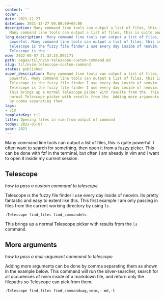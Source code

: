 ```yaml
---
content: ''
cover: ''
date: 2021-12-27
datetime: 2021-12-27 00:00:00+00:00
description: Many command line tools can output a list of files, this is quite powerful.
  Many command line tools can output a list of files, this is quite powerful. Telescop
long_description: 'Many command line tools can output a list of files, this is quite
  powerful. Many command line tools can output a list of files, this is quite powerful.
  Telescope is the fuzzy file finder I use every day inside of neovim.  Its pretty
  Telescope is the '
now: 2022-05-07 21:32:25.892171
path: pages/til/nvim-telescope-custom-command.md
slug: til/nvim-telescope-custom-command
status: published
super_description: Many command line tools can output a list of files, this is quite
  powerful. Many command line tools can output a list of files, this is quite powerful.
  Telescope is the fuzzy file finder I use every day inside of neovim.  Its pretty
  Telescope is the fuzzy file finder I use every day inside of neovim.  Its pretty
  This brings up a normal Telescope picker with results from the  This brings up a
  normal Telescope picker with results from the  Adding more arguments can be done
  by comma separating them
tags:
- vim
templateKey: til
title: Opening files in vim from output of command
today: 2022-05-07
year: 2021
---
```


Many command line tools can output a list of files, this is quite powerful.
I often want to search for something, then open it from a fuzzy picker.  This
can be done with fzf in the terminal, but often I am already in vim and I want
to open it inside my current session.

## Telescope
_how to pass a custom command to telescope_

Telescope is the fuzzy file finder I use every day inside of neovim.  Its pretty
fantastic and easy to extent like this.  This first example I am only passing in
files from the current working directory by using `ls`.

``` vim
:Telescope find_files find_command=ls
```

This brings up a normal Telescope picker with results from the `ls` command.

## More arguments
_how to pass a muli-argument command to telescope_

Adding more arguments can be done by comma separating them as shown in the
example below.  This command will run the silver-searcher, search for all
occurences of nvim inside of a markdown file, and return only the filepaths so
Telescope can pick from them.

```vim
:Telescope find_files find_command=ag,nvim,--md,-l
```